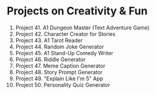 # Projects on Creativity & Fun

1. Project 41. A1 Dungeon Master (Text Adventure Game)
2. Project 42. Character Creator for Stories
3. Project 43. A1 Tarot Reader
4. Project 44. Random Joke Generator
5. Project 45. A1 Stand-Up Comedy Writer
6. Project 46. Riddle Generator
7. Project 47. Meme Caption Generator
8. Project 48. Story Prompt Generator
9. Project 49. "Explain Like I'm 5" App
10. Project 50. Personality Quiz Generator
